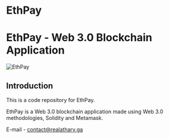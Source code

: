 # EthPay
# EthPay - Web 3.0 Blockchain Application
![EthPay](https://cdn.discordapp.com/attachments/839510190453424171/943135561386975253/Capture.PNG)

## Introduction
This is a code repository for EthPay.

EthPay is a Web 3.0 blockchain application made using Web 3.0 methodologies, Solidity and Metamask.


E-mail - contact@realatharv.ga


